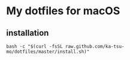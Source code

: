# My dotfiles for macOS

## installation

```
bash -c "$(curl -fsSL raw.github.com/ka-tsu-mo/dotfiles/master/install.sh)"
```
